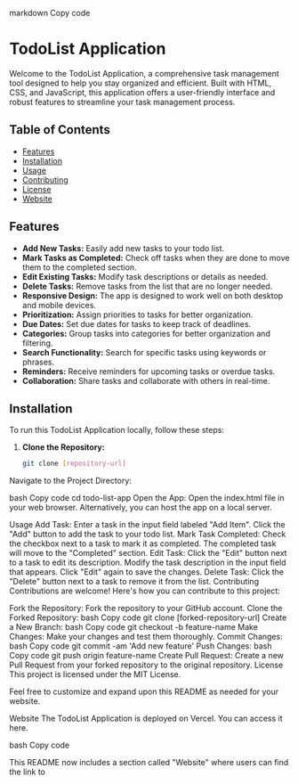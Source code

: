 markdown
Copy code
# TodoList Application

Welcome to the TodoList Application, a comprehensive task management tool designed to help you stay organized and efficient. Built with HTML, CSS, and JavaScript, this application offers a user-friendly interface and robust features to streamline your task management process.

## Table of Contents

- [Features](#features)
- [Installation](#installation)
- [Usage](#usage)
- [Contributing](#contributing)
- [License](#license)
- [Website](#website)

## Features

- **Add New Tasks:** Easily add new tasks to your todo list.
- **Mark Tasks as Completed:** Check off tasks when they are done to move them to the completed section.
- **Edit Existing Tasks:** Modify task descriptions or details as needed.
- **Delete Tasks:** Remove tasks from the list that are no longer needed.
- **Responsive Design:** The app is designed to work well on both desktop and mobile devices.
- **Prioritization:** Assign priorities to tasks for better organization.
- **Due Dates:** Set due dates for tasks to keep track of deadlines.
- **Categories:** Group tasks into categories for better organization and filtering.
- **Search Functionality:** Search for specific tasks using keywords or phrases.
- **Reminders:** Receive reminders for upcoming tasks or overdue tasks.
- **Collaboration:** Share tasks and collaborate with others in real-time.

## Installation

To run this TodoList Application locally, follow these steps:

1. **Clone the Repository:** 
   ```bash
   git clone [repository-url]
Navigate to the Project Directory:

bash
Copy code
cd todo-list-app
Open the App:
Open the index.html file in your web browser. Alternatively, you can host the app on a local server.

Usage
Add Task: Enter a task in the input field labeled "Add Item". Click the "Add" button to add the task to your todo list.
Mark Task Completed: Check the checkbox next to a task to mark it as completed. The completed task will move to the "Completed" section.
Edit Task: Click the "Edit" button next to a task to edit its description. Modify the task description in the input field that appears. Click "Edit" again to save the changes.
Delete Task: Click the "Delete" button next to a task to remove it from the list.
Contributing
Contributions are welcome! Here's how you can contribute to this project:

Fork the Repository: Fork the repository to your GitHub account.
Clone the Forked Repository:
bash
Copy code
git clone [forked-repository-url]
Create a New Branch:
bash
Copy code
git checkout -b feature-name
Make Changes: Make your changes and test them thoroughly.
Commit Changes:
bash
Copy code
git commit -am 'Add new feature'
Push Changes:
bash
Copy code
git push origin feature-name
Create Pull Request: Create a new Pull Request from your forked repository to the original repository.
License
This project is licensed under the MIT License.

Feel free to customize and expand upon this README as needed for your website.

Website
The TodoList Application is deployed on Vercel. You can access it here.

bash
Copy code

This README now includes a section called "Website" where users can find the link to
